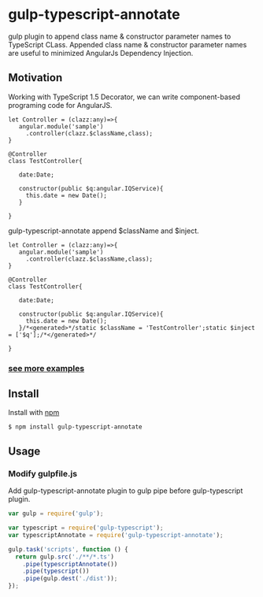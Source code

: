 # gulp-typescript-annotate
gulp plugin to append class name & constructor parameter names  to TypeScript CLass. Appended class name & constructor parameter names are useful to minimized AngularJs Dependency Injection.

## Motivation
Working with TypeScript 1.5 Decorator, we can write component-based programing code for AngularJS.

```typescript:Input
let Controller = (clazz:any)=>{
   angular.module('sample')
     .controller(clazz.$className,class);
}

@Controller
class TestController{

   date:Date;

   constructor(public $q:angular.IQService){
     this.date = new Date();
   }

}
```

gulp-typescript-annotate append $className and $inject.

```tyepscript:Output
let Controller = (clazz:any)=>{
   angular.module('sample')
     .controller(clazz.$className,class);
}

@Controller
class TestController{

   date:Date;

   constructor(public $q:angular.IQService){
     this.date = new Date();
   }/*<generated>*/static $className = 'TestController';static $inject = ['$q'];/*</generated>*/

}
```

### [see more examples](https://github.com/takeshi/gulp-typescript-annotate/blob/master/examples)


## Install
Install with [npm](https://npmjs.org/package/gulp-typescript-annotate)

```
$ npm install gulp-typescript-annotate
```

## Usage
### Modify gulpfile.js
Add gulp-typescript-annotate plugin to gulp pipe before gulp-typescript plugin.

```javascript
var gulp = require('gulp');

var typescript = require('gulp-typescript');
var typescriptAnnotate = require('gulp-typescript-annotate');

gulp.task('scripts', function () {
  return gulp.src('./**/*.ts')
    .pipe(typescriptAnnotate())
    .pipe(typescript())
    .pipe(gulp.dest('./dist'));
});
```
